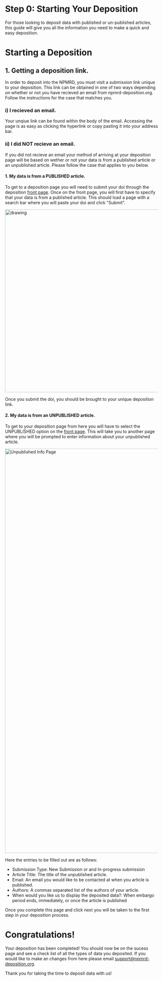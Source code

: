 # Step 0: Starting Your Deposition
For those looking to deposit data with published or un-published articles, this guide will give you all the information you need to make a quick and easy deposition. 

# Starting a Deposition


## 1. Getting a deposition link.
In order to deposit into the NPMRD, you must visit a submission link unique to your deposition. This link can be obtained in one of two ways depending on whether or not you have recieved an email from npmrd-deposition.org. Follow the instructions for the case that matches you.
### i) **I recieved an email.**
Your unqiue link can be found within the body of the email. Accessing the page is as easy as clicking the hyperlink or copy pasting it into your address bar.
### ii) **I did NOT recieve an email.**
If you did not recieve an email your method of arriving at your deposition page will be based on wether or not your data is from a published article or an unpublished article. Please follow the case that applies to you below.

#### 1. My data is from a PUBLISHED article.
To get to a deposition page you will need to submit your doi through the deposition [front page](http://npmrd-deposition.org/). Once on the front page, you will first have to specify that your data is from a published article. This should load a page with a search bar where you will paste your doi and click "Submit". 

<img src="https://user-images.githubusercontent.com/55040326/161645503-5cb17cc5-ba2a-4b03-b19f-256355af6189.png" alt="drawing" width="600"/>

Once you submit the doi, you should be brought to your unique deposition link.

#### 2. My data is from an UNPUBLISHED article.
To get to your deposition page from here you will have to select the UNPUBLISHED option on the [front page](http://npmrd-deposition.org/). This will take you to another page where you will be prompted to enter information about your unpublished article.

<img width="1327" alt="Unpublished Info Page" src="https://user-images.githubusercontent.com/55040326/178079007-2297702a-1790-47e4-96b4-a3c08faef486.png">

Here the entries to be filled out are as follows:

- Submission Type: New Submission or and In-progress submission
- Article Title: The title of the unpublished article.
- Email: An email you would like to be contacted at when you article is published.
- Authors: A commas separated list of the authors of your article.
- When would you like us to display the deposited data?: When embargo period ends, immediately, or once the article is published

Once you complete this page and click next you will be taken to the first step in your deposition process.


# Congratulations!
Your deposition has been completed! You should now be on the sucess page and see a check list of all the types of data you deposited. If you would like to make an changes from here please email support@npmrd-deposition.org. 

Thank you for taking the time to deposit data with us! 

